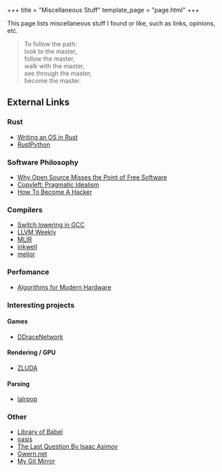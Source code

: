 +++
title = "Miscellaneous Stuff"
template_page = "page.html"
+++

This page lists miscellaneous stuff I found or like, such as links, opinions, etc.

> To follow the path:  \
look to the master,  \
follow the master,  \
walk with the master,  \
see through the master,  \
become the master.

## External Links

### Rust
- [Writing an OS in Rust](https://os.phil-opp.com/)
- [RustPython](https://rustpython.github.io/)

### Software Philosophy

- [Why Open Source Misses the Point of Free Software](https://www.gnu.org/philosophy/open-source-misses-the-point.en.html)
- [Copyleft: Pragmatic Idealism](https://www.gnu.org/philosophy/pragmatic.en.html)
- [How To Become A Hacker](http://www.catb.org/~esr/faqs/hacker-howto.html)

### Compilers
- [Switch lowering in GCC](https://xoranth.net/gcc-switch/)
- [LLVM Weekly](https://llvmweekly.org/)
- [MLIR](https://mlir.llvm.org/)
- [inkwell](https://github.com/TheDan64/inkwell)
- [melior](https://github.com/raviqqe/melior)

### Perfomance
- [Algorithms for Modern Hardware](https://en.algorithmica.org/hpc/)

### Interesting projects

#### Games
- [DDraceNetwork](https://github.com/ddnet/ddnet)

#### Rendering / GPU
- [ZLUDA](https://github.com/vosen/ZLUDA)

#### Parsing
- [lalrpop](https://github.com/lalrpop/lalrpop)

### Other
- [Library of Babel](https://libraryofbabel.info/)
- [oasis](https://github.com/oasislinux/oasis)
- [The Last Question By Isaac Asimov](https://users.ece.cmu.edu/~gamvrosi/thelastq.html)
- [Gwern.net](https://gwern.net/index)
- [My Git Mirror](https://git.edgarluque.com/)
